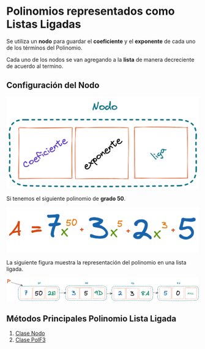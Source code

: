 # Polinomios representados como Listas Ligadas

Se utiliza un **nodo** para guardar el **coeficiente** y el **exponente** de cada uno de los términos del Polinomio.

Cada uno de los nodos se van agregando a la **lista** de manera decreciente de acuerdo al termino.

## Configuración del Nodo

![Polinomio F2 Forma General ](../../assets/polinomios/polinomio_10.png)

Si tenemos el siguiente polinomio de **grado 50**.

![Ejemplo Polinomio Grado 1000](../../assets/polinomios/polinomio_11.png)

La siguiente figura muestra la representación del polinomio en una lista ligada.

![Ejemplo Forma 2](../../assets/polinomios/polinomio_12.png)

## Métodos Principales Polinomio Lista Ligada

1. [Clase Nodo](https://github.com/JohnFlorez25/estructura_datos_pcjic/blob/main/1.%20Polinomios/3.%20Listas%20Ligadas/clase_nodo.md)
2. [Clase PolF3]()
